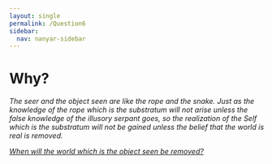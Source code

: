 ```yaml
---
layout: single
permalink: /Question6
sidebar:
  nav: nanyar-sidebar
---
```


# Why?

_The seer and the object seen are like the rope and the snake. Just as the knowledge of the rope which is the substratum will not arise unless the false knowledge of the illusory serpant goes, so the realization of the Self which is the substratum will not be gained unless the belief that the world is real is removed._

[_When will the world which is the object seen be removed?_](/Question7)
